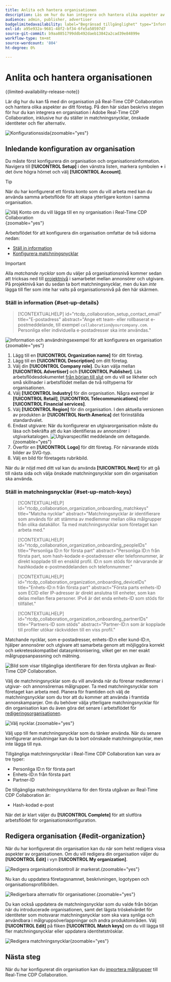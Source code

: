 ```yaml
---
title: Anlita och hantera organisationen
description: Läs om hur du kan integrera och hantera olika aspekter av din organisation i Real-Time CDP Collaboration
audience: admin, publisher, advertiser
badgelimitedavailability: label="Begränsad tillgänglighet" type="Informative" url="https://helpx.adobe.com/legal/product-descriptions/real-time-customer-data-platform-collaboration.html newtab=true"
exl-id: a95e932a-9681-48f2-bf34-6fe5a50597d7
source-git-commit: b9aa8851799ddb492daeb13842a2cad39e84899e
workflow-type: tm+mt
source-wordcount: '804'
ht-degree: 0%

---
```


# Anlita och hantera organisationen

{{limited-availability-release-note}}

Lär dig hur du kan få med din organisation på Real-Time CDP Collaboration och hantera olika aspekter av ditt företag. På den här sidan beskrivs stegen för hur du kan integrera en organisation i Adobe Real-Time CDP Collaboration, inklusive hur du ställer in matchningsnycklar, önskade identiteter och fler alternativ.

![Konfigurationssida](/help/assets/setup/manage-organization/my-organization.png){zoomable="yes"}

## Inledande konfiguration av organisation

Du måste först konfigurera din organisation och organisationsinformation. Navigera till **[!UICONTROL Setup]** i den vänstra listen, markera symbolen **+** i det övre högra hörnet och välj **[!UICONTROL Account]**.

>[!TIP]
>
>När du har konfigurerat ett första konto som du vill arbeta med kan du använda samma arbetsflöde för att skapa ytterligare konton i samma organisation.

![Välj Konto om du vill lägga till en ny organisation i Real-Time CDP Collaboration](/help/assets/setup/manage-organization/add-new-account.png){zoomable="yes"}

Arbetsflödet för att konfigurera din organisation omfattar de två sidorna nedan:

* [Ställ in information](#set-up-details)
* [Konfigurera matchningsnycklar](#set-up-match-keys)

>[!IMPORTANT]
>
>Alla *matchande nycklar* som du väljer på organisationsnivå kommer sedan att tricksas ned till [projektnivå](/help/guide/collaborate/manage-projects.md) i samarbetet mellan annonsörer och utgivare. På projektnivå kan du sedan ta bort matchningsnycklar, men du kan *inte* lägga till fler som inte har valts på organisationsnivå på den här skärmen.

### Ställ in information {#set-up-details}

>[!CONTEXTUALHELP]
>id="rtcdp_collaboration_setup_contact_email"
>title="E-postadress"
>abstract="Ange ett team- eller rollbaserat e-postmeddelande, till exempel `collaboration@yourcompany.com`. Personliga eller individuella e-postadresser ska inte användas."

![Information och användningsexempel för att konfigurera en organisation](/help/assets/setup/manage-organization/add-organization-details.png){zoomable="yes"}

1. Lägg till en **[!UICONTROL Organization name]** för ditt företag.
2. Lägg till en **[!UICONTROL Description]** om ditt företag.
3. Välj din **[!UICONTROL Company role]**. Du kan välja mellan **[!UICONTROL Advertiser]** och **[!UICONTROL Publisher]**. Läs arbetsflödesdokumentet [från början till slut](/help/guide/end-to-end-workflow.md) om du vill se likheter och små skillnader i arbetsflödet mellan de två rolltyperna för organisationen.
4. Välj **[!UICONTROL Industry]** för din organisation. Några exempel är **[!UICONTROL Retail]**, **[!UICONTROL Telecommunications]** eller **[!UICONTROL Financial services]**.
5. Välj **[!UICONTROL Region]** för din organisation. I den aktuella versionen av produkten är **[!UICONTROL North America]** det förinställda standardvalet.
6. <span class="preview"> Endast utgivare</span>: När du konfigurerar en utgivarorganisation måste du läsa och bekräfta att du kan identifieras av annonsörer i utgivarkatalogen.
   ![Utgivarspecifikt meddelande om deltagande.](/help/assets/setup/manage-organization/publisher-specific-optin-message.png){zoomable="yes"}
7. Överför en **[!UICONTROL Logo]** för ditt företag. För närvarande stöds bilder av SVG-typ.
8. Välj en bild för företagets rubrikbild.

När du är nöjd med ditt val kan du använda **[!UICONTROL Next]** för att gå till nästa sida och välja önskade matchningsnycklar som din organisation ska använda.

### Ställ in matchningsnycklar {#set-up-match-keys}

>[!CONTEXTUALHELP]
>id="rtcdp_collaboration_organization_onboarding_matchkeys"
>title="Matcha nycklar"
>abstract="Matchningsnycklar är identifierare som används för att stämma av medlemmar mellan olika målgrupper från olika datakällor. Ta med matchningsnycklar som företaget kan arbeta med."

>[!CONTEXTUALHELP]
>id="rtcdp_collaboration_organization_onboarding_peopleIDs"
>title="Personliga ID:n för första part"
>abstract="Personliga ID:n från första part, som hash-kodade e-postadresser eller telefonnummer, är direkt kopplade till en enskild profil. ID:n som stöds för närvarande är hashkodade e-postmeddelanden och telefonnummer."

>[!CONTEXTUALHELP]
>id="rtcdp_collaboration_organization_onboarding_deviceIDs"
>title="Enhets-ID:n från första part"
>abstract="Första parts enhets-ID som ECID eller IP-adresser är direkt anslutna till enheter, som kan delas mellan flera personer. IPv4 är det enda enhets-ID som stöds för tillfället."

>[!CONTEXTUALHELP]
>id="rtcdp_collaboration_organization_onboarding_partnerIDs"
>title="Partners-ID som stöds"
>abstract="Partner-ID:n som är kopplade till profiler utökar räckvidden till en viss profil."

Matchande nycklar, som e-postadresser, enhets-ID:n eller kund-ID:n, hjälper annonsörer och utgivare att samarbeta genom att möjliggöra korrekt och sekretesskompatibel datasynkronisering, vilket ger en mer exakt målgruppsanpassning och mätning.

![Bild som visar tillgängliga identifierare för den första utgåvan av Real-Time CDP Collaboration.](/help/assets/setup/manage-organization/available-identifiers.png)

Välj de matchningsnycklar som du vill använda när du förenar medlemmar i utgivar- och annonsörernas målgrupper. Ta med matchningsnycklar som företaget kan arbeta med. Planera för framtiden och välj de matchningsnycklar som du tror att du kommer att använda i framtida annonskampanjer. Om du behöver välja ytterligare matchningsnycklar för din organisation kan du även göra det senare i arbetsflödet för [redigeringsorganisationen](#edit-organization).

![Välj nycklar.](/help/assets/setup/manage-organization/add-organization-match-keys.png){zoomable="yes"}

Välj upp till fem matchningsnycklar som du tänker använda. När du senare konfigurerar anslutningar kan du ta bort oönskade matchningsnycklar, men inte lägga till nya.

Tillgängliga matchningsnycklar i Real-Time CDP Collaboration kan vara av tre typer:

* Personliga ID:n för första part
* Enhets-ID:n från första part
* Partner-ID

De tillgängliga matchningsnycklarna för den första utgåvan av Real-Time CDP Collaboration är:

* Hash-kodad e-post

<!--

not available in the Limited GA release

* Hashed phone
* IPv4

-->

När det är klart väljer du **[!UICONTROL Complete]** för att slutföra arbetsflödet för organisationskonfiguration.

## Redigera organisation {#edit-organization}

När du har konfigurerat din organisation kan du när som helst redigera vissa aspekter av organisationen. Om du vill redigera din organisation väljer du **[!UICONTROL Edit]** i vyn **[!UICONTROL My organization]**.

![Redigera organisationskontroll är markerat.](/help/assets/setup/manage-organization/edit-organization.png){zoomable="yes"}

Nu kan du uppdatera företagsnamnet, beskrivningen, logotypen och organisationsprofilbilden.

![Redigerbara alternativ för organisationer.](/help/assets/setup/manage-organization/editable-options.png){zoomable="yes"}

Du kan också uppdatera de matchningsnycklar som du valde från början när du introducerade organisationen, samt det lägsta tröskelvärdet för identiteter som motsvarar matchningsnycklar som ska vara synliga och användbara i målgruppsöverlappningar och andra produktområden. Välj **[!UICONTROL Edit]** på fliken **[!UICONTROL Match keys]** om du vill lägga till fler matchningsnycklar eller uppdatera identitetströsklar.

![Redigera matchningsnycklar](/help/assets/setup/manage-organization/edit-match-keys.png){zoomable="yes"}

## Nästa steg

När du har konfigurerat din organisation kan du [importera målgrupper](/help/guide/setup/onboard-audiences.md) till Real-Time CDP Collaboration.
